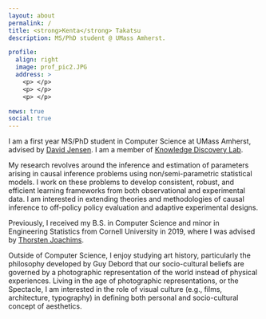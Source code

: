 ```yaml
---
layout: about
permalink: /
title: <strong>Kenta</strong> Takatsu
description: MS/PhD student @ UMass Amherst.

profile:
  align: right
  image: prof_pic2.JPG
  address: >
    <p> </p>
    <p> </p>
    <p> </p>

news: true
social: true
---
```


I am a first year MS/PhD student in Computer Science at UMass Amherst, 
advised by [David Jensen](https://groups.cs.umass.edu/jensen/). 
I am a member of [Knowledge Discovery Lab](https://groups.cs.umass.edu/kdl/).

My research revolves around the inference and estimation of parameters arising in causal inference problems using 
non/semi-parametric statistical models. I work on these problems to develop consistent, robust, 
and efficient learning frameworks from both observational and experimental data.
I am interested in extending theories and methodologies of causal inference to off-policy policy evaluation 
and adaptive experimental designs.  

Previously, I received my B.S. in Computer Science and minor in Engineering Statistics from Cornell University in 2019, 
where I was advised by [Thorsten Joachims](https://www.cs.cornell.edu/people/tj/).  

Outside of Computer Science, I enjoy studying art history, particularly the philosophy developed by Guy Debord 
that our socio-cultural beliefs are governed by a photographic representation of the world instead of physical experiences. 
Living in the age of photographic representations, or the Spectacle, I am interested in the role of visual culture 
(e.g., films, architecture, typography) in defining both personal and socio-cultural concept of aesthetics. 
